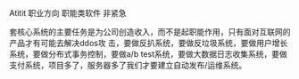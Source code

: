Atitit 职业方向  职能类软件  非紧急



套核心系统的主要任务是为公司创造收入，而不是起职能作用，只有面对互联网的产品才有可能去解决ddos攻 击，要做反扒系统，要做反垃圾系统，要做用户增长系统，要做分布式事务控制，要做a/b test系统，要做大数据日志收集系统，要做支付系统，项目多了，服务器多了我们才要建立自动发布/运维系统。

